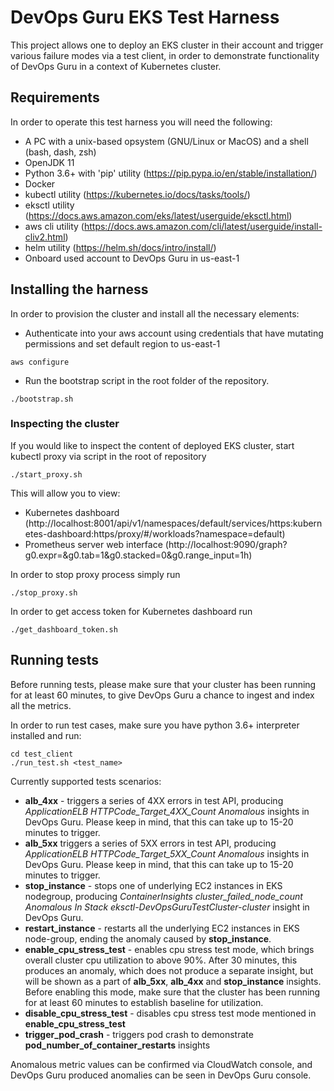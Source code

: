 # DevOps Guru EKS Test Harness

This project allows one to deploy an EKS cluster in their account and trigger various failure modes via a test client, in order to demonstrate functionality of DevOps Guru in a context of Kubernetes cluster.

## Requirements

In order to operate this test harness you will need the following:
* A PC with a unix-based opsystem (GNU/Linux or MacOS) and a shell (bash, dash, zsh)
* OpenJDK 11
* Python 3.6+ with 'pip' utility (https://pip.pypa.io/en/stable/installation/)
* Docker
* kubectl utility (https://kubernetes.io/docs/tasks/tools/)
* eksctl utility (https://docs.aws.amazon.com/eks/latest/userguide/eksctl.html)
* aws cli utility (https://docs.aws.amazon.com/cli/latest/userguide/install-cliv2.html)
* helm utility (https://helm.sh/docs/intro/install/)
* Onboard used account to DevOps Guru in us-east-1

## Installing the harness
In order to provision the cluster and install all the necessary elements:
* Authenticate into your aws account using credentials that have mutating permissions and set default region to us-east-1
 ```
 aws configure
 ```

* Run the bootstrap script in the root folder of the repository.

```
./bootstrap.sh
```

### Inspecting the cluster
If you would like to inspect the content of deployed EKS cluster, start kubectl proxy via script in the root of repository
```
./start_proxy.sh
```
This will allow you to view:
* Kubernetes dashboard (http://localhost:8001/api/v1/namespaces/default/services/https:kubernetes-dashboard:https/proxy/#/workloads?namespace=default)
* Prometheus server web interface (http://localhost:9090/graph?g0.expr=&g0.tab=1&g0.stacked=0&g0.range_input=1h)

In order to stop proxy process simply run
```
./stop_proxy.sh
```

In order to get access token for Kubernetes dashboard run
```
./get_dashboard_token.sh
```

## Running tests

Before running tests, please make sure that your cluster has been running for at least 60 minutes, to give DevOps Guru a chance to ingest and index all the metrics.

In order to run test cases, make sure you have python 3.6+ interpreter installed and run:
```
cd test_client
./run_test.sh <test_name>
```

Currently supported tests scenarios:
* __alb_4xx__ - triggers a series of 4XX errors in test API, producing _ApplicationELB HTTPCode_Target_4XX_Count Anomalous_ insights in DevOps Guru. Please keep in mind, that this can take up to 15-20 minutes to trigger.
* __alb_5xx__ triggers a series of 5XX errors in test API, producing _ApplicationELB HTTPCode_Target_5XX_Count Anomalous_ insights in DevOps Guru. Please keep in mind, that this can take up to 15-20 minutes to trigger.
* __stop_instance__ - stops one of underlying EC2 instances in EKS nodegroup, producing _ContainerInsights cluster_failed_node_count Anomalous In Stack eksctl-DevOpsGuruTestCluster-cluster_ insight in DevOps Guru.
* __restart_instance__ - restarts all the underlying EC2 instances in EKS node-group, ending the anomaly caused by __stop_instance__.
* __enable_cpu_stress_test__ - enables cpu stress test mode, which brings overall cluster cpu utilization to above 90%. After 30 minutes, this produces an anomaly, which does not produce a separate insight, but will be shown as a part of __alb_5xx__, __alb_4xx__ and __stop_instance__ insights. Before enabling this mode, make sure that the cluster has been running for at least 60 minutes to establish baseline for utilization.
* __disable_cpu_stress_test__ - disables cpu stress test mode mentioned in __enable_cpu_stress_test__
* __trigger_pod_crash__ - triggers pod crash to demonstrate __pod_number_of_container_restarts__ insights

Anomalous metric values can be confirmed via CloudWatch console, and DevOps Guru produced anomalies can be seen in DevOps Guru console.